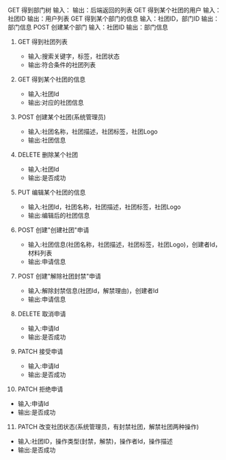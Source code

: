 GET 得到部门树
输入：
输出：后端返回的列表
GET 得到某个社团的用户
输入：社团ID
输出：用户列表
GET 得到某个部门的信息
输入：社团ID，部门ID
输出：部门信息
POST 创建某个部门
输入：社团ID
输出：部门信息

1. GET 得到社团列表

   - 输入:搜索关键字，标签，社团状态
   - 输出:符合条件的社团列表

2. GET 得到某个社团的信息

   - 输入:社团Id
   - 输出:对应的社团信息

3. POST 创建某个社团(系统管理员)

   - 输入:社团名称，社团描述，社团标签，社团Logo
   - 输出:社团信息

4. DELETE 删除某个社团

   - 输入:社团Id
   - 输出:是否成功

5. PUT 编辑某个社团的信息

   - 输入:社团Id，社团名称，社团描述，社团标签，社团Logo
   - 输出:编辑后的社团信息

6. POST 创建"创建社团"申请

   - 输入:社团信息(社团名称，社团描述，社团标签，社团Logo)，创建者Id，材料列表
   - 输出:申请信息


7. POST 创建"解除社团封禁"申请

   - 输入:解除封禁信息(社团Id，解禁理由)，创建者Id
   - 输出:申请信息

8. DELETE 取消申请

   - 输入:申请Id
   - 输出:是否成功

9. PATCH 接受申请

   - 输入:申请Id
   - 输出:是否成功

10. PATCH 拒绝申请

   - 输入:申请Id
   - 输出:是否成功

11. PATCH 改变社团状态(系统管理员，有封禁社团，解禁社团两种操作)

   - 输入:社团ID，操作类型(封禁，解禁)，操作者Id，操作描述
   - 输出:是否成功
